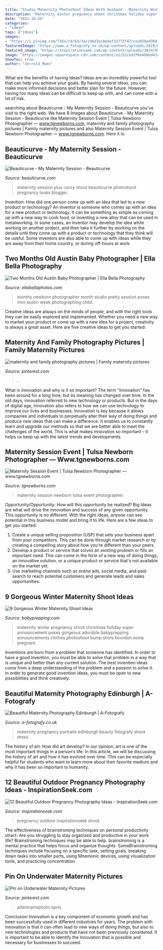 ```yaml
---
title: "Studio Maternity Photoshoot Ideas With Husband - Maternity Winter Pregnancy Shoot Christmas Holiday Super Announcement Poses Gorgeous Adorable Babyprepping Announcements Clothes Photoshoot Bump Shots Bourdon Sonia Pregnant"
description: "Maternity winter pregnancy shoot christmas holiday super announcement poses gorgeous adorable babyprepping announcements clothes photoshoot bump shots bourdon sonia pregnant"
date: "2022-10-26"
categories:
- "ideas"
tags: ["ideas"]
images:
- "https://i.pinimg.com/736x/c9/6d/3a/c96d3ac8e6af33773f47ccea958ad369.jpg"
featuredImage: "https://www.a-fotografy.co.uk/wp-content/uploads/2019/01/Maternity-photography-29.jpg"
featured_image: "https://inspirationseek.com/wp-content/uploads/2014/05/Romantic-Outdoor-Pregnancy-Photography-Ideas.jpg"
image: "https://images.squarespace-cdn.com/content/v1/52ced2f6e4b0ed43a7e532c5/1424898819750-ETHI9BF4RVJ3SGKLEJBC/ke17ZwdGBToddI8pDm48kMXRibDYMhUiookWqwUxEZ97gQa3H78H3Y0txjaiv_0fDoOvxcdMmMKkDsyUqMSsMWxHk725yiiHCCLfrh8O1z4YTzHvnKhyp6Da-NYroOW3ZGjoBKy3azqku80C789l0luUmcNM2NMBIHLdYyXL-Jww_XBra4mrrAHD6FMA3bNKOBm5vyMDUBjVQdcIrt03OQ/5.JPG"
ShowToc: true
author: "Jerrold Moen"
---
```



What are the benefits of having ideas?
Ideas are an incredibly powerful tool that can help you achieve your goals. By having several ideas, you can make more informed decisions and better plan for the future. However, having too many ideas can be difficult to keep up with, and can come with a lot of risk.

	

		
searching about Beauticurve - My Maternity Session - Beauticurve you've visit to the right web. We have 8 Images about Beauticurve - My Maternity Session - Beauticurve like Maternity Session Event | Tulsa Newborn Photographer — www.tgnewborns.com, maternity and family photography pictures | Family maternity pictures and also Maternity Session Event | Tulsa Newborn Photographer — www.tgnewborns.com. Here it is:
		
    
## Beauticurve - My Maternity Session - Beauticurve

<img loading=lazy src="http://beauticurve.com/wp-content/uploads/2016/10/use-this-rojo2.png" onerror="this.onerror=null;this.src='https://tse1.mm.bing.net/th?id=OIP.ZB24rSZhU2upcVkPDWXZVAHaLG&amp;pid=15.1';" alt="Beauticurve - My Maternity Session - Beauticurve">

_Source: beauticurve.com_

>maternity session plus curvy shoot beauticurve photoshoot pregnancy looks blogger. 

	

Invention: How did one person come up with an idea that led to a new product or technology?
An inventor is someone who comes up with an idea for a new product or technology. It can be something as simple as coming up with a new way to cook food, or inventing a new alloy that can be used in metalworking. In some cases, an inventor may develop the idea while working on another project, and then take it further by working on the details until they come up with a product or technology that they think will be useful. Some inventors are also able to come up with ideas while they are away from their home country, or during off-hours at work.

    
## Two Months Old  Austin Baby Photographer  | Ella Bella Photography

<img loading=lazy src="http://www.ellabellaphotos.com/blog/wp-content/uploads/2013/05/smith-3557web(pp_w860_h573).jpg" onerror="this.onerror=null;this.src='https://tse4.mm.bing.net/th?id=OIP.3F5tr3cGXRkZA1k3etKKrwHaE7&amp;pid=15.1';" alt="Two Months Old  Austin Baby Photographer  | Ella Bella Photography">

_Source: ellabellaphotos.com_

>months newborn photographer month studio pretty session poses mini austin week photographing child. 

	

Creative ideas are always on the minds of people, and with the right tools they can be easily explored and implemented. Whether you need a new way to market your product or come up with a new idea for a project, creativity is always a great asset. Here are five creative ideas to get you started:

    
## Maternity And Family Photography Pictures | Family Maternity Pictures

<img loading=lazy src="https://i.pinimg.com/736x/3c/4a/17/3c4a17f250a20b259b611b8b302c1160.jpg" onerror="this.onerror=null;this.src='https://tse4.mm.bing.net/th?id=OIP.G1mb46WoMGay199BGcHoNwHaLF&amp;pid=15.1';" alt="maternity and family photography pictures | Family maternity pictures">

_Source: pinterest.com_

>. 

	

What is innovation and why is it so important?
The term “innovation” has been around for a long time, but its meaning has changed over time. In the old days, innovation referred to new technology or products. But in the days of digital age, innovation also refers to how we can use technology to improve our lives and businesses.
Innovation is key because it allows companies and individuals to perpetually alter their way of doing things and produce new ideas that can make a difference. It enables us to constantly learn and upgrade our methods so that we are better able to meet the challenges of the world. This is what makes innovation so important – it helps us keep up with the latest trends and developments.

    
## Maternity Session Event | Tulsa Newborn Photographer — Www.tgnewborns.com

<img loading=lazy src="https://images.squarespace-cdn.com/content/v1/52ced2f6e4b0ed43a7e532c5/1424898819750-ETHI9BF4RVJ3SGKLEJBC/ke17ZwdGBToddI8pDm48kMXRibDYMhUiookWqwUxEZ97gQa3H78H3Y0txjaiv_0fDoOvxcdMmMKkDsyUqMSsMWxHk725yiiHCCLfrh8O1z4YTzHvnKhyp6Da-NYroOW3ZGjoBKy3azqku80C789l0luUmcNM2NMBIHLdYyXL-Jww_XBra4mrrAHD6FMA3bNKOBm5vyMDUBjVQdcIrt03OQ/5.JPG" onerror="this.onerror=null;this.src='https://tse2.mm.bing.net/th?id=OIP.L5XH9t2qAvEygNM2VVc11wDIEs&amp;pid=15.1';" alt="Maternity Session Event | Tulsa Newborn Photographer — www.tgnewborns.com">

_Source: tgnewborns.com_

>maternity session newborn tulsa event photographer. 

	

Opportunity/Opportunity: How will this opportunity be realized?
Big Ideas are what will drive the innovation and success of any given opportunity. This opportunity is no different. With the right ideas, anyone can see potential in this business model and bring it to life. Here are a few ideas to get you started: 
1. Create a unique selling proposition (USP) that sets your business apart from your competitors. This can be done through market research or by creating a compelling story about how you're different than your peers. 
2. Develop a product or service that solves an existing problem or fills an important need. This can come in the form of a new way of doing things, an innovative solution, or a unique product or service that's not available on the market yet. 
3. Use marketing channels such as online ads, social media, and paid search to reach potential customers and generate leads and sales opportunities.

    
## 9 Gorgeous Winter Maternity Shoot Ideas

<img loading=lazy src="http://www.babyprepping.com/wp-content/uploads/2015/11/ffea6d6706400a36b47295e53dbe24e9.jpg" onerror="this.onerror=null;this.src='https://tse1.mm.bing.net/th?id=OIP.3h16sDNakq3Y7gOh_0XWZwHaLH&amp;pid=15.1';" alt="9 Gorgeous Winter Maternity Shoot Ideas">

_Source: babyprepping.com_

>maternity winter pregnancy shoot christmas holiday super announcement poses gorgeous adorable babyprepping announcements clothes photoshoot bump shots bourdon sonia pregnant. 

	

Inventions are born from a problem that someone has identified. In order to have a good invention, you must be able to solve that problem in a way that is unique and better than any current solution. The best invention ideas come from a deep understanding of the problem and a passion to solve it. In order to generate good invention ideas, you must be open to new possibilities and think creatively.

    
## Beautiful Maternity Photography Edinburgh | A-Fotografy

<img loading=lazy src="https://www.a-fotografy.co.uk/wp-content/uploads/2019/01/Maternity-photography-29.jpg" onerror="this.onerror=null;this.src='https://tse3.mm.bing.net/th?id=OIP.FTZO5yn-CIao3jzAvjx7xQHaLG&amp;pid=15.1';" alt="Beautiful Maternity Photography Edinburgh | A-Fotografy">

_Source: a-fotografy.co.uk_

>maternity pregnancy portraits edinburgh beauty fotografy shoot dress. 

	

The history of art: How did art develop?
In our opinion, art is one of the most important things in a person’s life. In this article, we will be discussing the history of art and how it has evolved over time. This can be especially helpful for students who want to learn more about their favorite medium and why it has been so important to humanity.

    
## 12 Beautiful Outdoor Pregnancy Photography Ideas - InspirationSeek.com

<img loading=lazy src="https://inspirationseek.com/wp-content/uploads/2014/05/Romantic-Outdoor-Pregnancy-Photography-Ideas.jpg" onerror="this.onerror=null;this.src='https://tse4.mm.bing.net/th?id=OIP.PxCxKtNK2FE1aCjFs0sxjgHaE4&amp;pid=15.1';" alt="12 Beautiful Outdoor Pregnancy Photography Ideas - InspirationSeek.com">

_Source: inspirationseek.com_

>pregnancy outdoor inspirationseek shoot. 

	

The effectiveness of brainstroming techniques on personal productivity
stract:
Are you struggling to stay organized and productive in your work life? Brainstroming techniques may be able to help. brainstroming is a mental practice that helps focus and organize thoughts. SomeBrainstroming techniques include focusing on a specific task, setting goals, breaking down tasks into smaller parts, using Mnemonic devices, using visualization tools, and practicing concentration.

    
## Pin On Underwater Maternity Pictures

<img loading=lazy src="https://i.pinimg.com/736x/c9/6d/3a/c96d3ac8e6af33773f47ccea958ad369.jpg" onerror="this.onerror=null;this.src='https://tse1.mm.bing.net/th?id=OIP.0hBMLT1YCowxXBsTt1ZvVAHaF7&amp;pid=15.1';" alt="Pin on Underwater Maternity Pictures">

_Source: pinterest.com_

>adamoprisphoto opris. 

	

Conclusion
Innovation is a key component of economic growth and has been successfully used in different industries for years. The problem with innovation is that it can often lead to new ways of doing things, but also to new technologies and products that have not been previously considered. It is important to be able to identify the Innovation that is possible and necessary for businesses to succeed.


